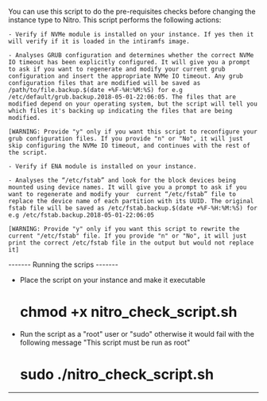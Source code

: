 You can use this script to do the pre-requisites checks before changing the instance type to Nitro. This script performs the following actions:

    - Verify if NVMe module is installed on your instance. If yes then it will verify if it is loaded in the intiramfs image.

    - Analyses GRUB configuration and determines whether the correct NVMe IO timeout has been explicitly configured. It will give you a prompt to ask if you want to regenerate and modify your current grub configuration and insert the appropriate NVMe IO timeout. Any grub configuration files that are modified will be saved as /path/to/file.backup.$(date +%F-%H:%M:%S) for e.g /etc/default/grub.backup.2018-05-01-22:06:05. The files that are modified depend on your operating system, but the script will tell you which files it's backing up indicating the files that are being modified.

    [WARNING: Provide "y" only if you want this script to reconfigure your grub configuration files. If you provide "n" or "No", it will just skip configuring the NVMe IO timeout, and continues with the rest of the script.

    - Verify if ENA module is installed on your instance.

    - Analyses the “/etc/fstab” and look for the block devices being mounted using device names. It will give you a prompt to ask if you want to regenerate and modify your  current “/etc/fstab” file to replace the device name of each partition with its UUID. The original fstab file will be saved as /etc/fstab.backup.$(date +%F-%H:%M:%S) for e.g /etc/fstab.backup.2018-05-01-22:06:05

    [WARNING: Provide "y" only if you want this script to rewrite the current "/etc/fstab" file. If you provide "n" or "No", it will just print the correct /etc/fstab file in the output but would not replace it]


------- Running the scrips -------

- Place the script on your instance and make it executable

    # chmod +x nitro_check_script.sh

- Run the script as a "root" user or "sudo" otherwise it would fail with the following message "This script must be run as root"

    # sudo ./nitro_check_script.sh

----------------------------------
